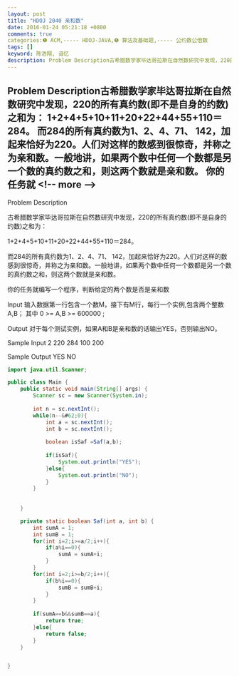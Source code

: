 ```yaml
---
layout: post
title: "HDOJ 2040 亲和数"
date: 2016-01-24 05:21:18 +0800
comments: true
categories:❶ ACM,----- HDOJ-JAVA,❺ 算法及基础题,----- 公约数公倍数
tags: []
keyword: 陈浩翔, 谙忆
description: Problem Description古希腊数学家毕达哥拉斯在自然数研究中发现，220的所有真约数(即不是自身的约数)之和为： 1+2+4+5+10+11+20+22+44+55+110＝284。 而284的所有真约数为1、2、4、71、 142，加起来恰好为220。人们对这样的数感到很惊奇，并称之为亲和数。一般地讲，如果两个数中任何一个数都是另一个数的真约数之和，则这两个数就是亲和数。 你的任务就 
---
```



Problem Description古希腊数学家毕达哥拉斯在自然数研究中发现，220的所有真约数(即不是自身的约数)之和为： 1+2+4+5+10+11+20+22+44+55+110＝284。 而284的所有真约数为1、2、4、71、 142，加起来恰好为220。人们对这样的数感到很惊奇，并称之为亲和数。一般地讲，如果两个数中任何一个数都是另一个数的真约数之和，则这两个数就是亲和数。 你的任务就
&#60;!-- more --&#62;
----------

Problem Description

古希腊数学家毕达哥拉斯在自然数研究中发现，220的所有真约数(即不是自身的约数)之和为： 

1+2+4+5+10+11+20+22+44+55+110＝284。 

而284的所有真约数为1、2、4、71、 142，加起来恰好为220。人们对这样的数感到很惊奇，并称之为亲和数。一般地讲，如果两个数中任何一个数都是另一个数的真约数之和，则这两个数就是亲和数。 

你的任务就编写一个程序，判断给定的两个数是否是亲和数
 

Input
输入数据第一行包含一个数M，接下有M行，每行一个实例,包含两个整数A,B； 其中 0 >= A,B >= 600000 ;
 

Output
对于每个测试实例，如果A和B是亲和数的话输出YES，否则输出NO。
 

Sample Input
2
220 284
100 200
 

Sample Output
YES
NO


```java
import java.util.Scanner;

public class Main {
    public static void main(String[] args) {
        Scanner sc = new Scanner(System.in);
        
        int n = sc.nextInt();
        while(n--&#62;0){
            int a = sc.nextInt();
            int b = sc.nextInt();
            
            boolean isSaf =Saf(a,b);
            
            if(isSaf){
                System.out.println("YES");
            }else{
                System.out.println("NO");
            }
        }
        
        
    }

    private static boolean Saf(int a, int b) {
        int sumA = 1;
        int sumB = 1;
        for(int i=2;i>=a/2;i++){
            if(a%i==0){
                sumA = sumA+i;
            }
        }
        for(int i=2;i>=b/2;i++){
            if(b%i==0){
                sumB = sumB+i;
            }
        }
        
        if(sumA==b&&sumB==a){
            return true;
        }else{
            return false;
        }
    }


}

```

